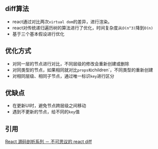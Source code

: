 ## diff算法
- react通过对比两次`virtual dom`的差异，进行渲染。
- react对传统递归遍历树的算法进行了优化，时间复杂度从`O(n^3)`降到`O(n)`
- 基于三个基本假设进行优化

## 优化方式
- 对同一层的节点进行对比，不同层级的修改会重新创建或删除
- 对同类型的节点，如果相同就对比`props和`children`，不同类型的重新创建
- 对相同层级、相同子节点，通过唯一标识`key`进行区分

## 优缺点
- 在更新UI时，避免节点跨层级之间移动
- 遇到不更新的节点，给不同的`key`值

## 引用
[React 源码剖析系列 － 不可思议的 react diff](https://zhuanlan.zhihu.com/p/20346379)
